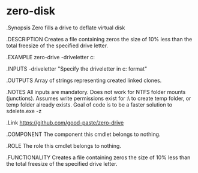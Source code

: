 # zero-disk
.Synopsis
   Zero fills a drive to deflate virtual disk
   
.DESCRIPTION
   Creates a file containing zeros the size of 10% less than the total freesize of the specified drive letter.
   
.EXAMPLE
   zero-drive -driveletter c:
   
.INPUTS
   -driveletter "Specify the driveletter in c: format"
   
.OUTPUTS
   Array of strings representing created linked clones.
   
.NOTES
   All inputs are mandatory.
   Does not work for NTFS folder mounts (junctions).
   Assumes write permissions exist for <driveletter>:\ to create temp folder, or temp folder already exists.
   Goal of code is to be a faster solution to sdelete.exe -z
   
.Link
	https://github.com/good-paste/zero-drive
        
.COMPONENT
   The component this cmdlet belongs to nothing.
   
.ROLE
   The role this cmdlet belongs to nothing.
   
.FUNCTIONALITY
   Creates a file containing zeros the size of 10% less than the total freesize of the specified drive letter.
